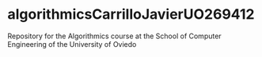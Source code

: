 # algorithmicsCarrilloJavierUO269412
Repository for the Algorithmics course at the School of Computer Engineering of the University of Oviedo
